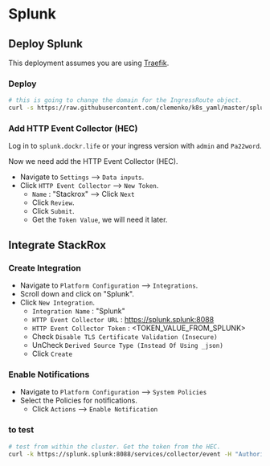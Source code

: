# Splunk

## Deploy Splunk

This deployment assumes you are using [Traefik](traefik.io).

### Deploy

```bash
# this is going to change the domain for the IngressRoute object.
curl -s https://raw.githubusercontent.com/clemenko/k8s_yaml/master/splunk.yml | sed 's/dockr.life/YOURDOMAIN.com/g' | kubectl apply -f -
```

### Add HTTP Event Collector (HEC)

Log in to `splunk.dockr.life` or your ingress version with `admin` and `Pa22word`.

Now we need add the HTTP Event Collector (HEC). 

- Navigate to `Settings` --> `Data inputs`.
- Click `HTTP Event Collector` --> `New Token`.
  - `Name` : "Stackrox" --> Click `Next`
  - Click `Review`.
  - Click `Submit`.
  - Get the `Token Value`, we will need it later.

## Integrate StackRox

### Create Integration

- Navigate to `Platform Configuration` --> `Integrations`.
- Scroll down and click on "Splunk".
- Click `New Integration`.
  - `Integration Name` : "Splunk"
  - `HTTP Event Collector URL` : https://splunk.splunk:8088
  - `HTTP Event Collector Token` : <TOKEN_VALUE_FROM_SPLUNK>
  - Check `Disable TLS Certificate Validation (Insecure)`
  - UnCheck `Derived Source Type (Instead Of Using _json)`
  - Click `Create`

### Enable Notifications

- Navigate to `Platform Configuration` --> `System Policies`
- Select the Policies for notifications.
  - Click `Actions` --> `Enable Notification`

### to test

```bash
# test from within the cluster. Get the token from the HEC. 
curl -k https://splunk.splunk:8088/services/collector/event -H "Authorization: Splunk e1610a4c-dd8a-48ef-a663-74bb7a811c33" -d '{"event": "Hello, from curl..."}'
```
